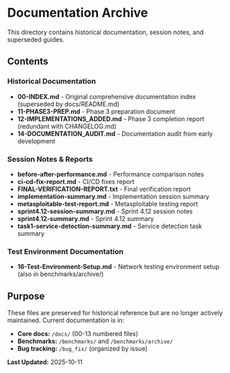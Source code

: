 # Documentation Archive

This directory contains historical documentation, session notes, and superseded guides.

## Contents

### Historical Documentation
- **00-INDEX.md** - Original comprehensive documentation index (superseded by docs/README.md)
- **11-PHASE3-PREP.md** - Phase 3 preparation document
- **12-IMPLEMENTATIONS_ADDED.md** - Phase 3 completion report (redundant with CHANGELOG.md)
- **14-DOCUMENTATION_AUDIT.md** - Documentation audit from early development

### Session Notes & Reports
- **before-after-performance.md** - Performance comparison notes
- **ci-cd-fix-report.md** - CI/CD fixes report
- **FINAL-VERIFICATION-REPORT.txt** - Final verification report
- **implementation-summary.md** - Implementation session summary
- **metasploitable-test-report.md** - Metasploitable testing report
- **sprint4.12-session-summary.md** - Sprint 4.12 session notes
- **sprint4.12-summary.md** - Sprint 4.12 summary
- **task1-service-detection-summary.md** - Service detection task summary

### Test Environment Documentation
- **16-Test-Environment-Setup.md** - Network testing environment setup (also in benchmarks/archive/)

## Purpose

These files are preserved for historical reference but are no longer actively maintained. Current documentation is in:
- **Core docs:** `/docs/` (00-13 numbered files)
- **Benchmarks:** `/benchmarks/` and `/benchmarks/archive/`
- **Bug tracking:** `/bug_fix/` (organized by issue)

**Last Updated:** 2025-10-11
